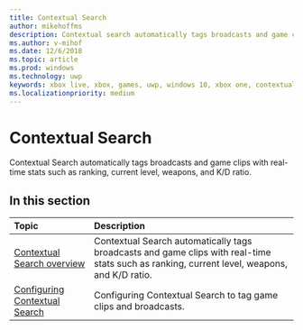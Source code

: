 ```yaml
---
title: Contextual Search
author: mikehoffms
description: Contextual search automatically tags broadcasts and game clips with real-time stats such as ranking, current level, weapons, and K/D ratio.
ms.author: v-mihof
ms.date: 12/6/2018
ms.topic: article
ms.prod: windows
ms.technology: uwp
keywords: xbox live, xbox, games, uwp, windows 10, xbox one, contextual search, broadcast, game clip
ms.localizationpriority: medium
---
```

# Contextual Search

Contextual Search automatically tags broadcasts and game clips with real-time stats such as ranking, current level, weapons, and K/D ratio.

## In this section

| Topic                                                                                                                                             | Description                                                                                                   |
|:--------------------------------------------------------------------------------------------------------------------------------------------------|:--------------------------------------------------------------------------------------------------------------|
| [Contextual Search overview](introduction-to-contextual-search.md) | Contextual Search automatically tags broadcasts and game clips with real-time stats such as ranking, current level, weapons, and K/D ratio. |
| [Configuring Contextual Search](configuring-contextual-search.md) | Configuring Contextual Search to tag game clips and broadcasts. |
